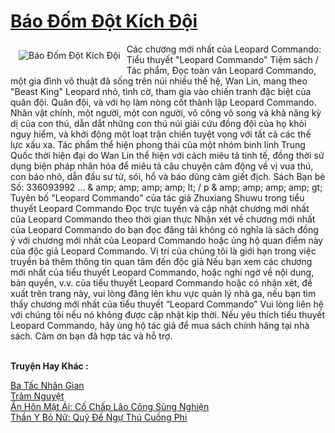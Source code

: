 <a href="https://truyenwiki.net/bao-dom-dot-kich-doi.35377/" title="Báo Đốm Đột Kích Đội"><h1>Báo Đốm Đột Kích Đội</h1></a><div style="display:table"><img align="right" style="float: left; padding: 10px;" src="https://truyenwiki.net/a/img/str/src/35377.jpg" alt="Báo Đốm Đột Kích Đội">Các chương mới nhất của Leopard Commando: Tiểu thuyết "Leopard Commando" Tiệm sách / Tác phẩm, Đọc toàn văn Leopard Commando, một gia đình võ thuật đã sống trên núi nhiều thế hệ, Wan Lin, mang theo "Beast King" Leopard nhỏ, tình cờ, tham gia vào chiến tranh đặc biệt của quân đội. Quân đội, và với họ làm nòng cốt thành lập Leopard Commando. Nhân vật chính, một người, một con người, võ công vô song và khả năng kỳ dị của con thú, dẫn dắt những con thú núi giải cứu đồng đội của họ khỏi nguy hiểm, và khởi động một loạt trận chiến tuyệt vọng với tất cả các thế lực xấu xa. Tác phẩm thể hiện phong thái của một nhóm binh lính Trung Quốc thời hiện đại do Wan Lin thể hiện với cách miêu tả tinh tế, đồng thời sử dụng biện pháp nhân hóa để miêu tả câu chuyện cảm động về vị vua thú, con báo nhỏ, dẫn đầu sư tử, sói, hổ và báo dũng cảm giết địch. Sách Bạn bè Số: 336093992 ... & amp; amp; amp; amp; lt; / p & amp; amp; amp; amp; gt; Tuyên bố "Leopard Commando" của tác giả Zhuxiang Shuwu trong tiểu thuyết Leopard Commando Đọc trực tuyến và cập nhật chương mới nhất của Leopard Commando theo thời gian thực Nhận xét về chương mới nhất của Leopard Commando do bạn đọc đăng tải không có nghĩa là sách đồng ý với chương mới nhất của Leopard Commando hoặc ủng hộ quan điểm này của độc giả Leopard Commando. Vị trí của chúng tôi là giới hạn trong việc truyền bá thêm thông tin quan tâm đến độc giả Nếu bạn xem các chương mới nhất của tiểu thuyết Leopard Commando, hoặc nghi ngờ về nội dung, bản quyền, v.v. của tiểu thuyết Leopard Commando hoặc có nhận xét, đề xuất trên trang này, vui lòng đăng lên khu vực quản lý nhà ga, nếu bạn tìm thấy chương mới nhất của tiểu thuyết “Leopard Commando” Vui lòng liên hệ với chúng tôi nếu nó không được cập nhật kịp thời. Nếu yêu thích tiểu thuyết Leopard Commando, hãy ủng hộ tác giả để mua sách chính hãng tại nhà sách. Cảm ơn bạn đã hợp tác và hỗ trợ.</div><p><br><b>Truyện Hay Khác :</b></p><a href="https://truyenwiki.net/ba-tac-nhan-gian.35146/" alt="Ba Tấc Nhân Gian">Ba Tấc Nhân Gian</a><br/><a href="https://sangtacviet.wordpress.com/2020/10/22/tram-nguyet/" alt="Trảm Nguyệt">Trảm Nguyệt</a><br/><a href="https://sangtacviet.wordpress.com/2020/10/22/an-hon-mat-ai-co-chap-lao-cong-sung-nghien/" alt="Ẩn Hôn Mật Ái: Cố Chấp Lão Công Sủng Nghiện">Ẩn Hôn Mật Ái: Cố Chấp Lão Công Sủng Nghiện</a><br/><a href="https://github.com/nownovels/wikidich/tree/master/truyenhay/35805" alt="Thần Y Bỏ Nữ: Quỷ Đế Ngự Thú Cuồng Phi">Thần Y Bỏ Nữ: Quỷ Đế Ngự Thú Cuồng Phi</a><br/>